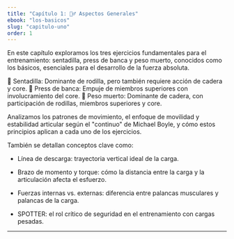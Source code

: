 ```yaml
---
title: "Capítulo 1: 🧍‍♂️ Aspectos Generales"
ebook: "los-basicos"
slug: "capitulo-uno"
order: 1
---
```


En este capítulo exploramos los tres ejercicios fundamentales para el entrenamiento: sentadilla, press de banca y peso muerto, conocidos como los básicos, esenciales para el desarrollo de la fuerza absoluta.

🦵 Sentadilla: Dominante de rodilla, pero también requiere acción de cadera y core.
💪 Press de banca: Empuje de miembros superiores con involucramiento del core.
🧲 Peso muerto: Dominante de cadera, con participación de rodillas, miembros superiores y core.

Analizamos los patrones de movimiento, el enfoque de movilidad y estabilidad articular según el "continuo" de Michael Boyle, y cómo estos principios aplican a cada uno de los ejercicios.

También se detallan conceptos clave como:

- Línea de descarga: trayectoria vertical ideal de la carga.

- Brazo de momento y torque: cómo la distancia entre la carga y la articulación afecta el esfuerzo.

- Fuerzas internas vs. externas: diferencia entre palancas musculares y palancas de la carga.

- SPOTTER: el rol crítico de seguridad en el entrenamiento con cargas pesadas.

---

